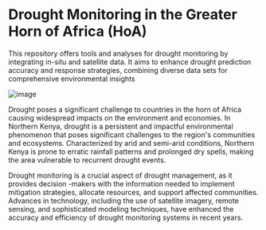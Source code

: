# Drought Monitoring in the Greater Horn of Africa (HoA) 
This repository offers tools and analyses for drought monitoring by integrating in-situ and satellite data. It aims to enhance drought prediction accuracy and response strategies, combining diverse data sets for comprehensive environmental insights

![image](https://github.com/3bdillahiomar/drought_monitoring/assets/128916651/845da641-0635-42fd-ad87-44ba17f306c9)

Drought poses a significant challenge to countries in the horn of Africa causing widespread impacts on the environment and economies. In Northern Kenya, drought is a persistent and impactful environmental phenomenon that poses significant challenges to the region's communities and ecosystems. Characterized by arid and semi-arid conditions, Northern Kenya is prone to erratic rainfall patterns and prolonged dry spells, making the area vulnerable to recurrent drought events.

Drought monitoring is a crucial aspect of drought management, as it provides decision -makers with the information needed to implement mitigation strategies, allocate resources, and support affected communities. Advances in technology, including the use of satellite imagery, remote sensing, and sophisticated modeling techniques, have enhanced the accuracy and efficiency of drought monitoring systems in recent years.
